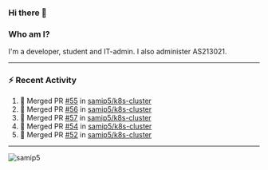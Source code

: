 ### Hi there 👋

### Who am I?
I'm a developer, student and IT-admin. I also administer AS213021.

---
### :zap: Recent Activity
<!--START_SECTION:activity-->
1. 🎉 Merged PR [#55](https://github.com/samip5/k8s-cluster/pull/55) in [samip5/k8s-cluster](https://github.com/samip5/k8s-cluster)
2. 🎉 Merged PR [#56](https://github.com/samip5/k8s-cluster/pull/56) in [samip5/k8s-cluster](https://github.com/samip5/k8s-cluster)
3. 🎉 Merged PR [#57](https://github.com/samip5/k8s-cluster/pull/57) in [samip5/k8s-cluster](https://github.com/samip5/k8s-cluster)
4. 🎉 Merged PR [#54](https://github.com/samip5/k8s-cluster/pull/54) in [samip5/k8s-cluster](https://github.com/samip5/k8s-cluster)
5. 🎉 Merged PR [#52](https://github.com/samip5/k8s-cluster/pull/52) in [samip5/k8s-cluster](https://github.com/samip5/k8s-cluster)
<!--END_SECTION:activity-->
---

<img align="center" src="https://github-readme-stats.vercel.app/api?username=samip5&show_icons=true" alt="samip5" />
